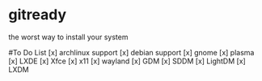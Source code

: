 # gitready
the worst way to install your system

#To Do List
[x] archlinux support
[x] debian support
[x] gnome 
[x] plasma 
[x] LXDE 
[x] Xfce
[x] x11
[x] wayland 
[x] GDM 
[x] SDDM
[x] LightDM
[x] LXDM

